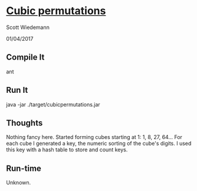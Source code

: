 # [Cubic permutations](http://projecteuler.net/problem=62)
Scott Wiedemann

01/04/2017

## Compile It
ant

## Run It
java -jar ./target/cubicpermutations.jar

## Thoughts
Nothing fancy here.  Started forming cubes starting at 1:  1, 8, 27, 64...  For each cube I generated a key, the numeric sorting of the cube's digits. I used this key with a hash table to store and count keys.

## Run-time
Unknown.
